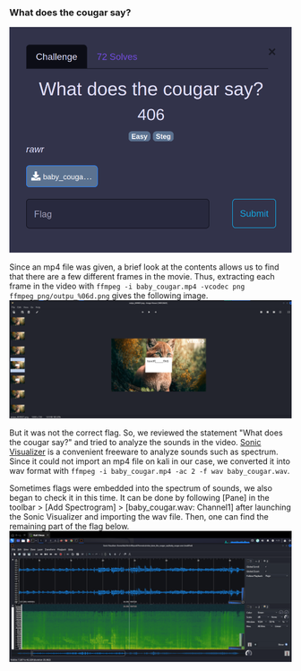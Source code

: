 
### What does the cougar say?

![what does the cougar say](https://github.com/Hed6eH0g/ctf/blob/main/2023/byuctf/forencics/what_does_the_cougar_say/figs/what_does_courgar_say_0.png)


Since an mp4 file was given, a brief look at the contents allows us to find that there are a few different frames in the movie.
Thus, extracting each frame in the video with `ffmpeg -i baby_cougar.mp4 -vcodec png ffmpeg_png/outpu_%06d.png` gives the following image.
![flag1](https://github.com/Hed6eH0g/ctf/blob/main/2023/byuctf/forencics/what_does_the_cougar_say/figs/ffmpeg.png)

But it was not the correct flag.
So, we reviewed the statement "What does the cougar say?" and tried to analyze the sounds in the video.
[Sonic Visualizer](https://www.sonicvisualiser.org/) is a convenient freeware to analyze sounds such as spectrum.
Since it could not import an mp4 file on kali in our case, we converted it into wav format with `ffmpeg -i baby_cougar.mp4 -ac 2 -f wav baby_cougar.wav`.

Sometimes flags were embedded into the spectrum of sounds, we also began to check it in this time.
It can be done by following [Pane] in the toolbar > [Add Spectrogram] > [baby_cougar.wav: Channel1] after launching the Sonic Visualizer and importing the wav file.
Then, one can find the remaining part of the flag below.
![flag2](https://github.com/Hed6eH0g/ctf/blob/main/2023/byuctf/forencics/what_does_the_cougar_say/figs/sonic_visualizer.png)
